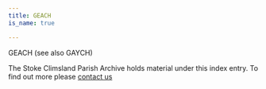 ```yaml
---
title: GEACH
is_name: true

---
```


GEACH (see also GAYCH)


The Stoke Climsland Parish Archive holds material under this index entry. To find out more please [contact us](/contact/)
